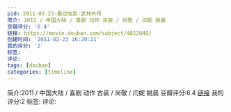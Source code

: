 ```yaml
---
pid: 2011-02-23-看过电影-武林外传
简介: 2011 / 中国大陆 / 喜剧 动作 古装 / 尚敬 / 闫妮 姚晨
豆瓣评分: '6.4'
链接: https://movie.douban.com/subject/4822848/
创建时间: '2011-02-23 16:20:21'
我的评分: '2'
标签:
评论:
tags: [douban]
categories: [timeline]
---
```

简介:2011 / 中国大陆 / 喜剧 动作 古装 / 尚敬 / 闫妮 姚晨
豆瓣评分:6.4
[链接](https://movie.douban.com/subject/4822848/)
我的评分:2
标签:
评论:
